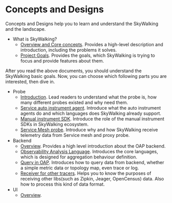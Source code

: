 # Concepts and Designs
Concepts and Designs help you to learn and understand the SkyWalking and the landscape.

- What is SkyWalking?
  - [Overview and Core concepts](overview.md). Provides a high-level description and introduction, including the problems it solves.
  - [Project Goals](project-goals.md). Provides the goals, which SkyWalking is trying to focus and provide features about them.

After you read the above documents, you should understand the SkyWalking basic goals. Now, you can choose which following parts 
you are interested, then dive in.   

- Probe
  - [Introduction](probe-introduction.md). Lead readers to understand what the probe is, how many different probes existed and 
why need them.
  - [Service auto instrument agent](service-agent.md). Introduce what the auto instrument agents do and which languages does
SkyWalking already support. 
  - [Manual instrument SDK](manual-sdk.md). Introduce the role of the manual instrument SDKs in SkyWalking ecosystem.
  - [Service Mesh probe](service-mesh-probe.md). Introduce why and how SkyWalking receive telemetry data from Service mesh and proxy probe.
- Backend
  - [Overview](backend-overview.md). Provides a high level introduction about the OAP backend.
  - [Observability Analysis Language](oal.md). Introduces the core languages, which is designed for aggregation behaviour definition.
  - [Query in OAP](query-oap.md). Introduces how to query data from backend, whether a simple metric data or topology map, even trace or log.
  - [Receiver for other tracers](trace-receiver.md). Helps you to know the purposes of receiving other libs(such as Zipkin, Jeager, OpenCensus) data. 
Also how to process this kind of data format.
- UI
  - [Overview](ui-overview.md).
